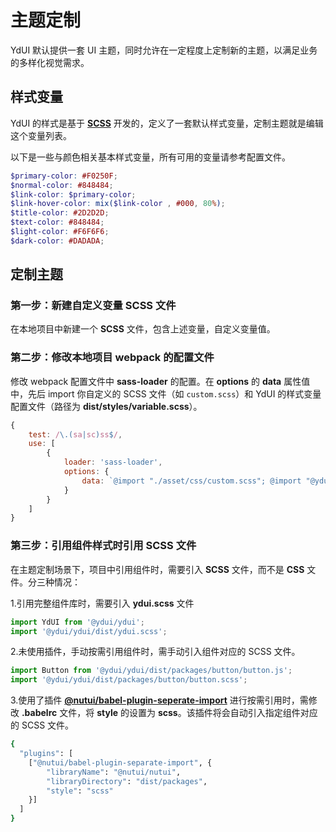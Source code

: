 # 主题定制

YdUI 默认提供一套 UI 主题，同时允许在一定程度上定制新的主题，以满足业务的多样化视觉需求。


## 样式变量

YdUI 的样式是基于 **[SCSS](https://sass-lang.com/)** 开发的，定义了一套默认样式变量，定制主题就是编辑这个变量列表。

以下是一些与颜色相关基本样式变量，所有可用的变量请参考配置文件。

```scss
$primary-color: #F0250F;
$normal-color: #848484;
$link-color: $primary-color;
$link-hover-color: mix($link-color , #000, 80%);
$title-color: #2D2D2D;
$text-color: #848484;
$light-color: #F6F6F6;
$dark-color: #DADADA;
```


## 定制主题

### 第一步：新建自定义变量 SCSS 文件

在本地项目中新建一个 **SCSS** 文件，包含上述变量，自定义变量值。

### 第二步：修改本地项目 webpack 的配置文件

修改 webpack 配置文件中 **sass-loader** 的配置。在 **options** 的 **data** 属性值中，先后 import 你自定义的 SCSS 文件（如 `custom.scss`）和 YdUI 的样式变量配置文件（路径为 **dist/styles/variable.scss**）。

```javascript
{
    test: /\.(sa|sc)ss$/,
    use: [
        {
            loader: 'sass-loader',
            options: {
                data: `@import "./asset/css/custom.scss"; @import "@ydui/ydui/dist/styles/index.scss"; `,
            }
        }
    ]
}
```

### 第三步：引用组件样式时引用 SCSS 文件

在主题定制场景下，项目中引用组件时，需要引入 **SCSS** 文件，而不是 **CSS** 文件。分三种情况：

1.引用完整组件库时，需要引入 **ydui.scss** 文件

```javascript
import YdUI from '@ydui/ydui';
import '@ydui/ydui/dist/ydui.scss';
```

2.未使用插件，手动按需引用组件时，需手动引入组件对应的 SCSS 文件。

```javascript
import Button from '@ydui/ydui/dist/packages/button/button.js';
import '@ydui/ydui/dist/packages/button/button.scss';
```

3.使用了插件 **[@nutui/babel-plugin-seperate-import](https://www.npmjs.com/package/@nutui/babel-plugin-separate-import)** 进行按需引用时，需修改 **.babelrc** 文件，将 **style** 的设置为 **scss**。该插件将会自动引入指定组件对应的 SCSS 文件。

```bash
{
  "plugins": [
    ["@nutui/babel-plugin-separate-import", {
        "libraryName": "@nutui/nutui",
        "libraryDirectory": "dist/packages",
        "style": "scss"
    }]
  ]
}
```